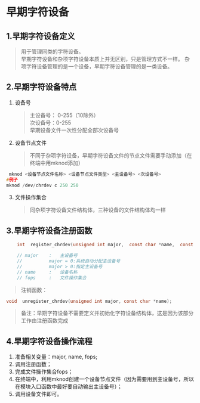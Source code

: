 <!--
 * @Description: In User Settings Edit
 * @Author: your name
 * @Date: 2019-09-15 22:58:56
 * @LastEditTime: 2019-09-19 20:38:10
 * @LastEditors: Please set LastEditors
 -->
# 早期字符设备
## 1.早期字符设备定义
> 用于管理同类的字符设备。  
> 早期字符设备和杂项字符设备本质上并无区别，只是管理方式不一样。
> 杂项字符设备管理的是一个设备，早期字符设备管理的是一类设备。

## 2.早期字符设备特点
1. 设备号
   >主设备号： 0-255（10除外）  
   > 次设备号：0-255  
   > 早期设备文件一次性分配全部次设备号

2. 设备节点文件
   > 不同于杂项字符设备，早期字符设备文件的节点文件需要手动添加（在终端中用mknod添加）  
  ```c
   mknod <设备节点文件名称> <设备节点文件类型> <主设备号> <次设备号>
  #例子
  mknod /dev/chrdev c 250 250
  ```  

3. 文件操作集合
    > 同杂项字符设备文件结构体，三种设备的文件结构体均一样

## 3.早期字符设备注册函数
```c
    int  register_chrdev(unsigned int major,  const char *name,  const struct file_operations *fops);

    // major    :   主设备号  
    //          major = 0:系统自动分配主设备号  
    //          major > 0:指定主设备号  
    // name     :   设备名称
    // fops     :   文件操作集合
```
   > 注销函数：  
```c
void  unregister_chrdev(unsigned int major, const char *name);
```  
  > 备注：早期字符设备不需要定义并初始化字符设备结构体，这是因为该部分工作由注册函数完成

## 4.早期字符设备操作流程
1. 准备相关变量：major, name, fops;  
2. 调用注册函数；  
3. 完成文件操作集合fops；
4. 在终端中，利用mknod创建一个设备节点文件（因为需要用到主设备号，所以在模块入口函数中最好要自动输出主设备号）；  
5. 调用设备文件即可。
